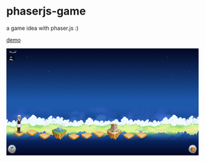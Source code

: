 # phaserjs-game
a game idea with phaser.js :)

[demo](https://dalirnet.github.io/phaserjs-game/)

![screenshot](https://raw.githubusercontent.com/dalirnet/phaserjs-game/master/screenshot-dalirnet.github.io.png)
